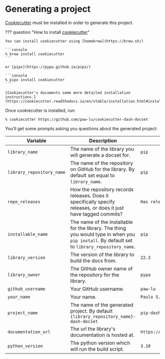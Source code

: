 # Generating a project

[Cookiecutter] must be installed
in order to generate this project.

??? question "How to install [cookiecutter]"

    You can install cookiecutter using [homebrew](https://brew.sh/)

    ```console
    % brew install cookiecutter
    ```

    or [pipx](https://pypa.github.io/pipx/)

    ```console
    % pipx install cookiecutter
    ```

    [Cookiecutter's documents some more detailed installation instructions.](https://cookiecutter.readthedocs.io/en/stable/installation.html#installation)

Once cookiecutter is installed,
run:

```console
% cookiecutter https://github.com/paw-lu/cookiecutter-dash-docset
```

You'll get some prompts asking you questions about the generated project:

| Variable                  | Description                                                                                                                                   | Example                          |
| ------------------------- | --------------------------------------------------------------------------------------------------------------------------------------------- | -------------------------------- |
| `library_name`            | The name of the library you will generate a docset for.                                                                                       | `pip`                            |
| `library_repository_name` | The name of the repository on GitHub for the library. By default set equal to `library_name`.                                                 | `pip`                            |
| `repo_releases`           | How the repository records releases. Does it specifically specify releases, or does it just have tagged commits?                              | `Has releases`                   |
| `installable_name`        | The name of the installable for the library. The thing you would type in when you `pip install`. By default set to `library_repository_name`. | `pip`                            |
| `library_version`         | The version of the library to build the docs from.                                                                                            | `22.3`                           |
| `library_owner`           | The GitHub owner name of the repository for the library.                                                                                      | `pypa`                           |
| `github_username`         | Your GitHub username.                                                                                                                         | `paw-lu`                         |
| `your_name`               | Your name.                                                                                                                                    | `Paulo S. Costa`                 |
| `project_name`            | The name of the generated project. By default `{library_repository_name}-dash-docset`                                                         | `pip-dash-docset`                |
| `documentation_url`       | The url the library's documentation is hosted at.                                                                                             | `https://pip.pypa.io/en/stable/` |
| `python_version`          | The python version which will run the build script.                                                                                           | `3.10`                           |

[cookiecutter]: https://github.com/cookiecutter/cookiecutter
